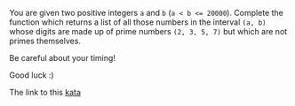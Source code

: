You are given two positive integers `a` and `b` (`a < b <= 20000`). Complete the function which returns a list of all those numbers in the interval `(a, b)` whose digits are made up of prime numbers `(2, 3, 5, 7)` but which are not primes themselves.

Be careful about your timing!  


Good luck :)  

The link to this [kata](https://www.codewars.com/kata/not-prime-numbers/java)
